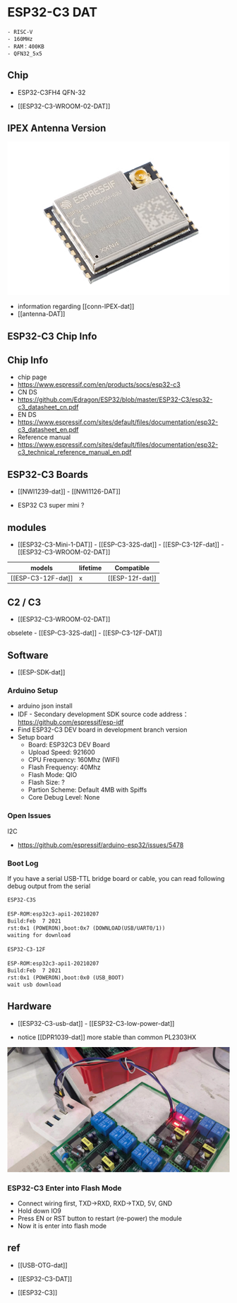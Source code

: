 


# ESP32-C3 DAT
    - RISC-V 
    - 160MHz 
    - RAM：400KB
    - QFN32_5x5

## Chip 

- ESP32-C3FH4 QFN-32 

- [[ESP32-­C3-­WROOM-0­2-DAT]]


## IPEX Antenna Version 

![](40-46-13-07-06-2023.png)

- information regarding [[conn-IPEX-dat]]
- [[antenna-DAT]]




## ESP32-C3 Chip Info 

## Chip Info 

- chip page 
- https://www.espressif.com/en/products/socs/esp32-c3
- CN DS
- https://github.com/Edragon/ESP32/blob/master/ESP32-C3/esp32-c3_datasheet_cn.pdf
- EN DS
- https://www.espressif.com/sites/default/files/documentation/esp32-c3_datasheet_en.pdf
- Reference manual
- https://www.espressif.com/sites/default/files/documentation/esp32-c3_technical_reference_manual_en.pdf


## ESP32-C3 Boards 

- [[NWI1239-dat]] - [[NWI1126-DAT]]

- ESP32 C3 super mini ?

## modules 

- [[ESP32-C3-Mini-1-DAT]] - [[ESP-C3-32S-dat]] - [[ESP-C3-12F-dat]] - [[ESP32-­C3-­WROOM-0­2-DAT]]

| models             | lifetime | Compatible      |
| ------------------ | -------- | --------------- |
| [[ESP-C3-12F-dat]] | x        | [[ESP-12f-dat]] |


## C2 / C3 

- [[ESP32-­C3-­WROOM-­02-DAT]]

obselete - [[ESP-C3-32S-dat]] - [[ESP-C3-12F-DAT]]

## Software 

- [[ESP-SDK-dat]]


### Arduino Setup 

* arduino json install 
* IDF - Secondary development SDK source code address：https://github.com/espressif/esp-idf
* Find ESP32-C3 DEV board in development branch version
* Setup board 
  * Board: ESP32C3 DEV Board
  * Upload Speed: 921600
  * CPU Frequency: 160Mhz (WIFI)
  * Flash Frequency: 40Mhz
  * Flash Mode: QIO
  * Flash Size: ?
  * Partion Scheme: Default 4MB with Spiffs
  * Core Debug Level: None

### Open Issues

I2C
* https://github.com/espressif/arduino-esp32/issues/5478


### Boot Log 

If you have a serial USB-TTL bridge board or cable, you can read following debug output from the serial

    ESP32-C3S

    ESP-ROM:esp32c3-api1-20210207
    Build:Feb  7 2021
    rst:0x1 (POWERON),boot:0x7 (DOWNLOAD(USB/UART0/1))
    waiting for download

    ESP32-C3-12F

    ESP-ROM:esp32c3-api1-20210207
    Build:Feb  7 2021
    rst:0x1 (POWERON),boot:0x0 (USB_BOOT)
    wait usb download



## Hardware 

- [[ESP32-C3-usb-dat]] - [[ESP32-C3-low-power-dat]]

- notice [[DPR1039-dat]] more stable than common PL2303HX 

![](2024-07-10-19-32-02.png)


### ESP32-C3 Enter into Flash Mode

- Connect wiring first, TXD->RXD, RXD->TXD, 5V, GND
- Hold down IO9 
- Press EN or RST button to restart (re-power) the module
- Now it is enter into flash mode 



## ref

- [[USB-OTG-dat]]

- [[ESP32-C3-DAT]] 

- [[ESP32-C3]] 